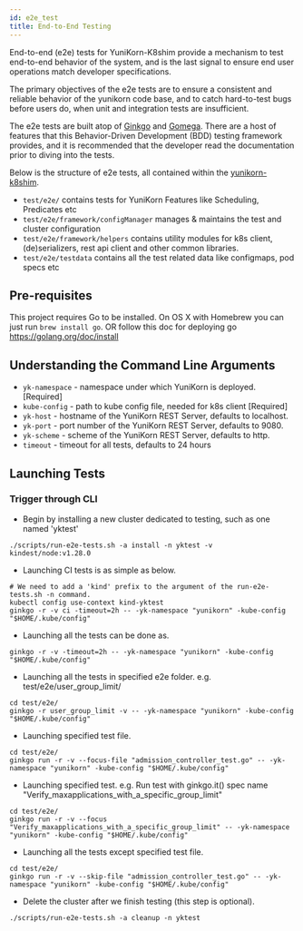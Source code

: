 ```yaml
---
id: e2e_test
title: End-to-End Testing
---
```


<!--
* Licensed to the Apache Software Foundation (ASF) under one
* or more contributor license agreements.  See the NOTICE file
* distributed with this work for additional information
* regarding copyright ownership.  The ASF licenses this file
* to you under the Apache License, Version 2.0 (the
* "License"); you may not use this file except in compliance
* with the License.  You may obtain a copy of the License at
*
*      http://www.apache.org/licenses/LICENSE-2.0
*
* Unless required by applicable law or agreed to in writing, software
* distributed under the License is distributed on an "AS IS" BASIS,
* WITHOUT WARRANTIES OR CONDITIONS OF ANY KIND, either express or implied.
* See the License for the specific language governing permissions and
* limitations under the License.
-->

End-to-end (e2e) tests for YuniKorn-K8shim provide a mechanism to test end-to-end behavior of the system, and is the last signal to ensure end user operations match developer specifications. 

The primary objectives of the e2e tests are to ensure a consistent and reliable behavior of the yunikorn code base, and to catch hard-to-test bugs before users do, when unit and integration tests are insufficient.

The e2e tests are built atop of [Ginkgo](https://onsi.github.io/ginkgo/) and [Gomega](https://github.com/onsi/gomega). There are a host of features that this Behavior-Driven Development (BDD) testing framework provides, and it is recommended that the developer read the documentation prior to diving into the tests.

Below is the structure of e2e tests, all contained within the [yunikorn-k8shim](https://github.com/apache/yunikorn-k8shim).
* `test/e2e/` contains tests for YuniKorn Features like Scheduling, Predicates etc
* `test/e2e/framework/configManager` manages & maintains the test and cluster configuration
* `test/e2e/framework/helpers` contains utility modules for k8s client, (de)serializers, rest api client and other common libraries.
* `test/e2e/testdata` contains all the test related data like configmaps, pod specs etc

## Pre-requisites
This project requires Go to be installed. On OS X with Homebrew you can just run `brew install go`.
OR follow this doc for deploying go https://golang.org/doc/install

## Understanding the Command Line Arguments
* `yk-namespace` - namespace under which YuniKorn is deployed. [Required]
* `kube-config` - path to kube config file, needed for k8s client [Required]
* `yk-host` - hostname of the YuniKorn REST Server, defaults to localhost.   
* `yk-port` - port number of the YuniKorn REST Server, defaults to 9080.
* `yk-scheme` - scheme of the YuniKorn REST Server, defaults to http.
* `timeout` -  timeout for all tests, defaults to 24 hours

## Launching Tests

### Trigger through CLI
* Begin by installing a new cluster dedicated to testing, such as one named 'yktest'
```shell
./scripts/run-e2e-tests.sh -a install -n yktest -v kindest/node:v1.28.0
```

* Launching CI tests is as simple as below.
```shell
# We need to add a 'kind' prefix to the argument of the run-e2e-tests.sh -n command.
kubectl config use-context kind-yktest 
ginkgo -r -v ci -timeout=2h -- -yk-namespace "yunikorn" -kube-config "$HOME/.kube/config"
```

* Launching all the tests can be done as.
```shell
ginkgo -r -v -timeout=2h -- -yk-namespace "yunikorn" -kube-config "$HOME/.kube/config"
```

* Launching all the tests in specified e2e folder.
e.g. test/e2e/user_group_limit/
```shell 
cd test/e2e/
ginkgo -r user_group_limit -v -- -yk-namespace "yunikorn" -kube-config "$HOME/.kube/config"
```

* Launching specified test file.
```shell
cd test/e2e/
ginkgo run -r -v --focus-file "admission_controller_test.go" -- -yk-namespace "yunikorn" -kube-config "$HOME/.kube/config"
```

* Launching specified test.
e.g. Run test with ginkgo.it() spec name "Verify_maxapplications_with_a_specific_group_limit"
```shell 
cd test/e2e/
ginkgo run -r -v --focus "Verify_maxapplications_with_a_specific_group_limit" -- -yk-namespace "yunikorn" -kube-config "$HOME/.kube/config"
```

* Launching all the tests except specified test file.
```shell
cd test/e2e/
ginkgo run -r -v --skip-file "admission_controller_test.go" -- -yk-namespace "yunikorn" -kube-config "$HOME/.kube/config"
```

* Delete the cluster after we finish testing (this step is optional).
```shell
./scripts/run-e2e-tests.sh -a cleanup -n yktest
```